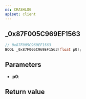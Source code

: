 ```yaml
---
ns: CRASHLOG
apiset: client
---
```

## _0x87F005C969EF1563

```c
// 0x87F005C969EF1563
BOOL _0x87F005C969EF1563(float p0);
```


## Parameters
* **p0**:

## Return value

